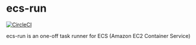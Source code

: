 # ecs-run

[![CircleCI](https://circleci.com/gh/himu62/ecs-run.svg?style=svg)](https://circleci.com/gh/himu62/ecs-run)

ecs-run is an one-off task runner for ECS (Amazon EC2 Container Service)
